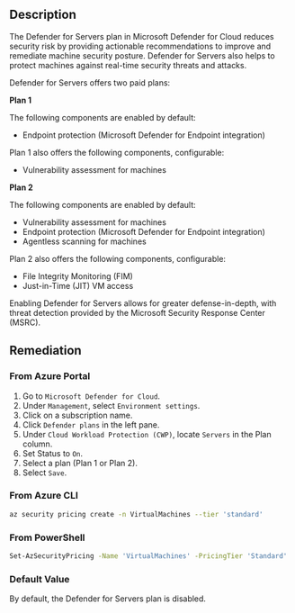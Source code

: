 ## Description

The Defender for Servers plan in Microsoft Defender for Cloud reduces security risk by providing actionable recommendations to improve and remediate machine security posture. Defender for Servers also helps to protect machines against real-time security threats and attacks.

Defender for Servers offers two paid plans:

**Plan 1**

The following components are enabled by default:
- Endpoint protection (Microsoft Defender for Endpoint integration)

Plan 1 also offers the following components, configurable:
- Vulnerability assessment for machines

**Plan 2**

The following components are enabled by default:
- Vulnerability assessment for machines
- Endpoint protection (Microsoft Defender for Endpoint integration)
- Agentless scanning for machines

Plan 2 also offers the following components, configurable:
- File Integrity Monitoring (FIM)
- Just-in-Time (JIT) VM access

Enabling Defender for Servers allows for greater defense-in-depth, with threat detection provided by the Microsoft Security Response Center (MSRC).

## Remediation

### From Azure Portal

1. Go to `Microsoft Defender for Cloud`.
2. Under `Management`, select `Environment settings`.
3. Click on a subscription name.
4. Click `Defender plans` in the left pane.
5. Under `Cloud Workload Protection (CWP)`, locate `Servers` in the Plan column.
6. Set Status to `On`.
7. Select a plan (Plan 1 or Plan 2).
8. Select `Save`.

### From Azure CLI

```bash
az security pricing create -n VirtualMachines --tier 'standard'
```

### From PowerShell

```bash
Set-AzSecurityPricing -Name 'VirtualMachines' -PricingTier 'Standard'
```

### Default Value

By default, the Defender for Servers plan is disabled.


